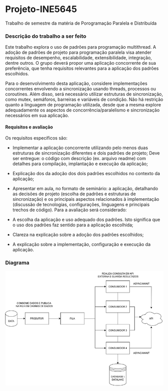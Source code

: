 # Projeto-INE5645
Trabalho de semestre da matéria de Porogramação Paralela e Distribuída

### Descrição do trabalho a ser feito

Este trabalho explora o uso de padrões para programação multithread. A adoção de
padrões de projeto para programação paralela visa atender requisitos de desempenho,
escalabilidade, extensibilidade, integração, dentre outros. O grupo deverá propor uma
aplicação concorrente de sua preferência, que tenha requisitos relevantes para a aplicação
dos padrões escolhidos.

Para o desenvolvimento desta aplicação, considere implementações concorrentes
envolvendo a sincronização usando threads, processos ou coroutines. Além disso, será
necessário utilizar estruturas de sincronização, como mutex, semáforos, barreiras e
variáveis de condição. Não há restrição quanto a linguagem de programação utilizada,
desde que a mesma explore adequadamente os aspectos de concorrência/paralelismo e
sincronização necessários em sua aplicação.

#### Requisitos e avaliação
Os requisitos específicos são:
* Implementar a aplicação concorrente utilizando pelo menos duas estruturas de
sincronização diferentes e dois padrões de projeto; Deve ser entregue: o código com
descrição (ex. arquivo readme) com detalhes para compilação, implantação e
execução da aplicação;
* Explicação dos da adoção dos dois padrões escolhidos no contexto da aplicação;
* Apresentar em aula, no formato de seminário: a aplicação, detalhando as decisões
de projeto (escolha de padrões e estruturas de sincronização) e os principais
aspectos relacionados à implementação (discussão de tecnologias, configurações,
linguagens e principais trechos de código).
Para a avaliação será considerado:
* A escolha da aplicação e uso adequado dos padrões. Isto significa que o uso dos
padrões faz sentido para a aplicação escolhida;

* Clareza na explicação sobre a adoção dos padrões escolhidos;
* A explicação sobre a implementação, configuração e execução da aplicação.

### Diagrama

![Diagrama](diagrama.png)


